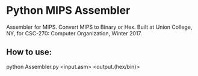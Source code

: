 # Python MIPS Assembler

Assembler for MIPS. Convert MIPS to Binary or Hex.
Built at Union College, NY, for CSC-270: Computer Organization, Winter 2017.

## How to use:

python Assembler.py <input.asm> <output.(hex/bin)>
